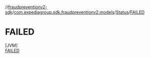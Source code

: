 //[fraudpreventionv2-sdk](../../../../index.md)/[com.expediagroup.sdk.fraudpreventionv2.models](../../index.md)/[Status](../index.md)/[FAILED](index.md)

# FAILED

[JVM]\
[FAILED](index.md)
